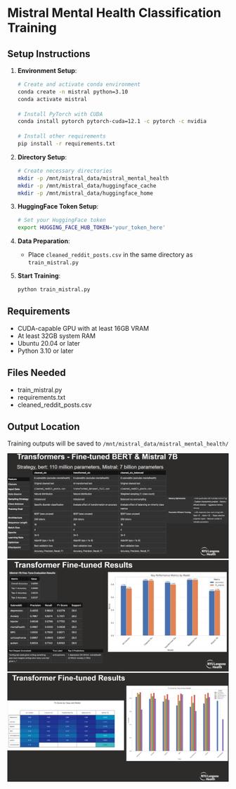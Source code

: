 # Mistral Mental Health Classification Training

## Setup Instructions

1. **Environment Setup**:
   ```bash
   # Create and activate conda environment
   conda create -n mistral python=3.10
   conda activate mistral

   # Install PyTorch with CUDA
   conda install pytorch pytorch-cuda=12.1 -c pytorch -c nvidia

   # Install other requirements
   pip install -r requirements.txt
   ```

2. **Directory Setup**:
   ```bash
   # Create necessary directories
   mkdir -p /mnt/mistral_data/mistral_mental_health
   mkdir -p /mnt/mistral_data/huggingface_cache
   mkdir -p /mnt/mistral_data/huggingface_home
   ```

3. **HuggingFace Token Setup**:
   ```bash
   # Set your HuggingFace token
   export HUGGING_FACE_HUB_TOKEN='your_token_here'
   ```

4. **Data Preparation**:
   - Place `cleaned_reddit_posts.csv` in the same directory as `train_mistral.py`

5. **Start Training**:
   ```bash
   python train_mistral.py
   ```

## Requirements

- CUDA-capable GPU with at least 16GB VRAM
- At least 32GB system RAM
- Ubuntu 20.04 or later
- Python 3.10 or later

## Files Needed
- train_mistral.py
- requirements.txt
- cleaned_reddit_posts.csv

## Output Location
Training outputs will be saved to `/mnt/mistral_data/mistral_mental_health/`

<div align="center">
    <img src="./fine_tuned_specifications.png" alt="Fine Tune Specifications">
</div>

<div align="center">
    <img src="./fine_tuned_results_1.png" alt="Fine Tune Results 1">
</div>

<div align="center">
    <img src="./fine_tuned_results_2.png" alt="Fine Tune Results 2">
</div>